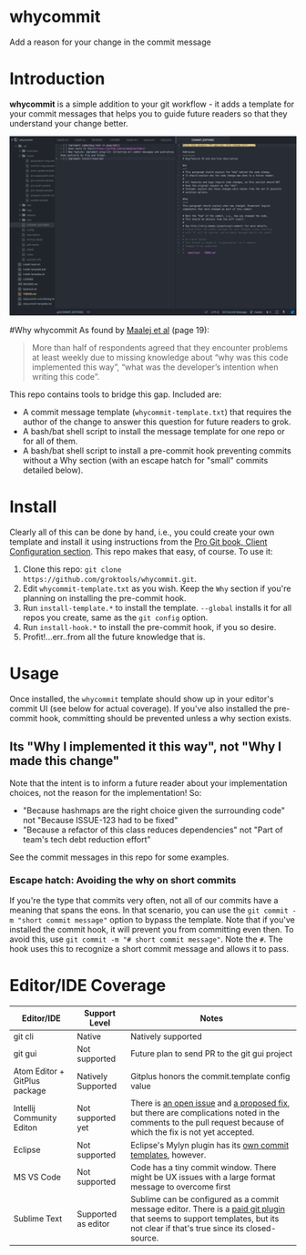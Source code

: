 # whycommit
Add a reason for your change in the commit message

# Introduction
**whycommit** is a simple addition to your git workflow - it adds a template for your commit messages that helps you to guide future readers so that they understand your change better.

![Screenshot](https://raw.githubusercontent.com/groktools/whycommit/master/whyCommit.png)

#Why whycommit
As found by [Maalej et al](https://mobis.informatik.uni-hamburg.de/wp-content/uploads/2014/06/TOSEM-Maalej-Comprehension-PrePrint2.pdf) (page 19):
> More than half of respondents agreed that they encounter problems at least weekly due to missing knowledge about “why was this code implemented this way”, “what was the developer’s intention when writing this code”.

This repo contains tools to bridge this gap. Included are:
* A commit message template (`whycommit-template.txt`) that requires the author of the change to answer this question for future readers to grok.
* A bash/bat shell script to install the message template for one repo or for all of them.
* A bash/bat shell script to install a pre-commit hook preventing commits without a Why section (with an escape hatch for "small" commits detailed below).

# Install

Clearly all of this can be done by hand, i.e., you could create your own template and install it using instructions from the [Pro Git book, Client Configuration section](https://git-scm.com/book/en/v2/Customizing-Git-Git-Configuration). This repo makes that easy, of course. To use it:

1. Clone this repo: `git clone https://github.com/groktools/whycommit.git`.
2. Edit `whycommit-template.txt` as you wish. Keep the `Why` section if you're planning on installing the pre-commit hook.
3. Run `install-template.*` to install the template. `--global` installs it for all repos you create, same as the `git config` option.
4. Run `install-hook.*` to install the pre-commit hook, if you so desire.
5. Profit!...err..from all the future knowledge that is.

# Usage

Once installed, the `whycommit` template should show up in your editor's commit UI (see below for actual coverage). If you've also installed the pre-commit hook, committing should be prevented unless a why section exists.

## Its "Why I implemented it this way", not "Why I made this change"
Note that the intent is to inform a future reader about your implementation choices, not the reason for the implementation! So:
* "Because hashmaps are the right choice given the surrounding code" not "Because ISSUE-123 had to be fixed"
* "Because a refactor of this class reduces dependencies" not "Part of team's tech debt reduction effort"

See the commit messages in this repo for some examples.

### Escape hatch: Avoiding the why on short commits
If you're the type that commits very often, not all of our commits have a meaning that spans the eons. In that scenario, you can use the `git commit -m "short commit message"` option to bypass the template. Note that if you've installed the commit hook, it will prevent you from committing even then. To avoid this, use `git commit -m "# short commit message"`. Note the `#`. The hook uses this to recognize a short commit message and allows it to pass.

# Editor/IDE Coverage

| Editor/IDE | Support Level | Notes         |
|------------|---------------|---------------|
|git cli| Native | Natively supported |
|git gui| Not supported| Future plan to send PR to the git gui project |
|Atom Editor + GitPlus package| Natively Supported | Gitplus honors the commit.template config value |
|Intellij Community Editon | Not supported yet | There is [an open issue](https://youtrack.jetbrains.com/issue/IDEA-66355) and [a proposed fix](https://github.com/JetBrains/intellij-community/pull/316), but there are complications noted in the comments to the pull request because of which the fix is not yet accepted.|
|Eclipse | Not supported| Eclipse's Mylyn plugin has its [own commit templates](https://wiki.eclipse.org/EGit/User_Guide#Working_with_Tasks), however. |
|MS VS Code| Not supported | Code has a tiny commit window. There might be UX issues with a large format message to overcome first|
|Sublime Text |Supported as editor| Sublime can be configured as a commit message editor. There is a [paid git plugin](https://sublimegit.net/) that seems to support templates, but its not clear if that's true since its closed-source. |
